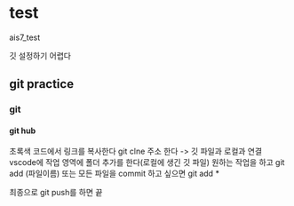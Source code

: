 # test
ais7_test

깃 설정하기 어렵다

## git practice
### git
#### git hub

초록색 코드에서 링크를 복사한다
git clne 주소 한다 -> 깃 파일과 로컬과 연결
vscode에 작업 영역에 폴더 추가를 한다(로컬에 생긴 깃 파일)
원하는 작업을 하고
git add (파일이름) 또는 모든 파일을 commit 하고 싶으면
git add *

최종으로 
git push를 하면 끝
